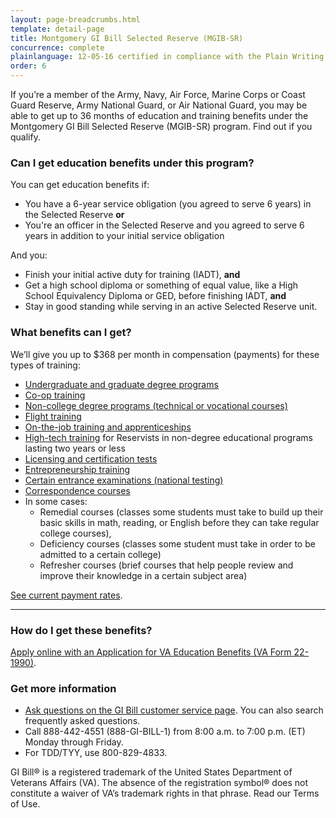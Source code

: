 ```yaml
---
layout: page-breadcrumbs.html
template: detail-page
title: Montgomery GI Bill Selected Reserve (MGIB-SR)
concurrence: complete
plainlanguage: 12-05-16 certified in compliance with the Plain Writing Act
order: 6
---
```


<div class="va-introtext">

If you’re a member of the Army, Navy, Air Force, Marine Corps or Coast Guard Reserve, Army National Guard, or Air National Guard, you may be able to get up to 36 months of education and training benefits under the Montgomery GI Bill Selected Reserve (MGIB-SR) program. Find out if you qualify.

</div>


<div class="feature" markdown="1">

### Can I get education benefits under this program?
You can get education benefits if:
- You have a 6-year service obligation (you agreed to serve 6 years) in the Selected Reserve **or**
- You're an officer in the Selected Reserve and you agreed to serve 6 years in addition to your initial service obligation

And you:
- Finish your initial active duty for training (IADT), **and**
- Get a high school diploma or something of equal value, like a High School Equivalency Diploma or GED, before finishing IADT, **and**
- Stay in good standing while serving in an active Selected Reserve unit.
</div>

### What benefits can I get? 

We’ll give you up to $368 per month in compensation (payments) for these types of training:

- [Undergraduate and graduate degree programs](/education/gi-bill/higher-learning/)
- [Co-op training](/education/work-learn/co-op-training/)
- [Non-college degree programs (technical or vocational courses)](/education/work-learn/non-college-degree-program/)
- [Flight training](/education/advanced-training-and-certifications/flight-training/)
- [On-the-job training and apprenticeships](/education/work-learn/job-and-apprenticeship/)
- [High-tech training](/education/work-learn/non-traditional/accelerated-payments/) for Reservists in non-degree educational programs lasting two years or less
- [Licensing and certification tests](/education/advanced-training-and-certifications/licensing-certification/)
- [Entrepreneurship training](/education/advanced-training-and-certifications/entrepreneurship-training/)
- [Certain entrance examinations (national testing)](/education/advanced-training-and-certifications/national-testing-program/)
- [Correspondence courses](/education/work-learn/non-traditional/correspondence-training/)
- In some cases:
  - Remedial courses (classes some students must take to build up their basic skills in math, reading, or English before they can take regular college courses),
  - Deficiency courses (classes some student must take in order to be admitted to a certain college)
  - Refresher courses (brief courses that help people review and improve their knowledge in a certain subject area)


[See current payment rates](http://www.benefits.va.gov/gibill/resources/benefits_resources/rate_tables.asp#ch1606).


------


### How do I get these benefits? 

[Apply online with an Application for VA Education Benefits (VA Form 22-1990)](/education/apply-for-education-benefits/application/1990/introduction).

### Get more information
- [Ask questions on the GI Bill customer service page](http://gibill.custhelp.com/). You can also search frequently asked questions. 
- Call <span class="tel">888-442-4551</span> (888-GI-BILL-1) from 8:00 a.m. to 7:00 p.m. (ET) Monday through Friday.
- For TDD/TYY, use <span class="tel">800-829-4833</span>.

GI Bill&reg; is a registered trademark of the United States Department of Veterans Affairs (VA). The absence of the registration symbol&reg; does not constitute a waiver of VA’s trademark rights in that phrase. Read our Terms of Use.
